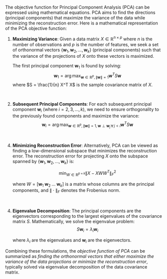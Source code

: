 The objective function for Principal Component Analysis (PCA) can be expressed using mathematical equations. PCA aims to find the directions (principal components) that maximize the variance of the data while minimizing the reconstruction error. Here is a mathematical representation of the PCA objective function:

1. **Maximizing Variance**:
   Given a data matrix  $X \in \mathbb{R}^{n \times p}$  where $n$ is the number of observations and $p$ is the number of features, we seek a set of orthonormal vectors $\{ \mathbf{w}_1, \mathbf{w}_2, \ldots, \mathbf{w}_k \}$ (principal components) such that the variance of the projections of $X$ onto these vectors is maximized.

   The first principal component $\mathbf{w}_1$ is found by solving:   $$\mathbf{w}_1 = \arg\max_{\mathbf{w} \in \mathbb{R}^p, \|\mathbf{w}\| = 1} \mathbf{w}^T S \mathbf{w}$$
   where $S = \frac{1}{n} X^T X$ is the sample covariance matrix of $X$.

</br>

2. **Subsequent Principal Components**:
   For each subsequent principal component $\mathbf{w}_i$ (where $i = 2, 3, \ldots, k$), we need to ensure orthogonality to the previously found components and maximize the variance:
   $$\mathbf{w}_i = \arg\max_{\mathbf{w} \in \mathbb{R}^p, \|\mathbf{w}\| = 1, \mathbf{w} \perp \mathbf{w}_j \, \forall \, j < i} \mathbf{w}^T S \mathbf{w}$$
   
</br>

4. **Minimizing Reconstruction Error**:
   Alternatively, PCA can be viewed as finding a low-dimensional subspace that minimizes the reconstruction error. The reconstruction error for projecting $X$ onto the subspace spanned by $\{ \mathbf{w}_1, \mathbf{w}_2, \ldots, \mathbf{w}_k \}$ is:
   
   $$\min_{W \in \mathbb{R}^{p \times k}} \| X - X W W^T \|_F^2$$

   where $W = [\mathbf{w}_1 \; \mathbf{w}_2 \; \ldots \; \mathbf{w}_k]$ is a matrix whose columns are the principal components, and $\| \cdot \|_F$ denotes the Frobenius norm.

</br>

4. **Eigenvalue Decomposition**:
   The principal components are the eigenvectors corresponding to the largest eigenvalues of the covariance matrix $S$. Mathematically, we solve the eigenvalue problem:   
   $$
   S \mathbf{w}_i = \lambda_i \mathbf{w}_i
   $$
   
   where $\lambda_i$ are the eigenvalues and $\mathbf{w}_i$ are the eigenvectors.

Combining these formulations, the *objective function of PCA* can be summarized as _finding the orthonormal vectors that either maximize the variance of the data projections or minimize the reconstruction error_, typically solved via eigenvalue decomposition of the data covariance matrix.

